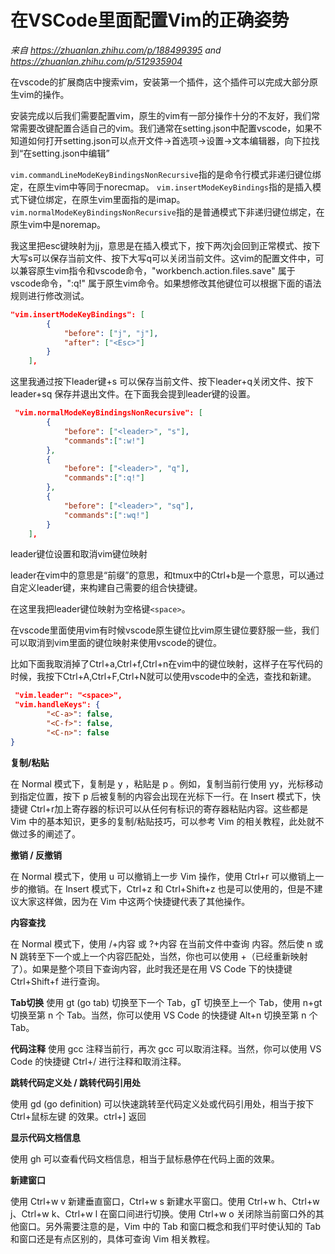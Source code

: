 # 在VSCode里面配置Vim的正确姿势

*来自 https://zhuanlan.zhihu.com/p/188499395 and https://zhuanlan.zhihu.com/p/512935904*

在vscode的扩展商店中搜索vim，安装第一个插件，这个插件可以完成大部分原生vim的操作。

安装完成以后我们需要配置vim，原生的vim有一部分操作十分的不友好，我们常常需要改键配置合适自己的vim。我们通常在setting.json中配置vscode，如果不知道如何打开setting.json可以点开文件->首选项->设置->文本编辑器，向下拉找到“在setting.json中编辑”

`vim.commandLineModeKeyBindingsNonRecursive`指的是命令行模式非递归键位绑定，在原生vim中等同于norecmap。
`vim.insertModeKeyBindings`指的是插入模式下键位绑定，在原生vim里面指的是imap。
`vim.normalModeKeyBindingsNonRecursive`指的是普通模式下非递归键位绑定，在原生vim中是noremap。

我这里把esc键映射为jj，意思是在插入模式下，按下两次j会回到正常模式、按下大写s可以保存当前文件、按下大写q可以关闭当前文件。这vim的配置文件中，可以兼容原生vim指令和vscode命令，"workbench.action.files.save" 属于vscode命令，":q!" 属于原生vim命令。如果想修改其他键位可以根据下面的语法规则进行修改测试。

```json
"vim.insertModeKeyBindings": [
        {
            "before": ["j", "j"],
            "after": ["<Esc>"]
        }
    ],
```

这里我通过按下leader键+s 可以保存当前文件、按下leader+q关闭文件、按下leader+sq 保存并退出文件。在下面我会提到leader键的设置。

```json
 "vim.normalModeKeyBindingsNonRecursive": [
        {
            "before": ["<leader>", "s"],
            "commands":[":w!"]
        },
        {
            "before": ["<leader>", "q"],
            "commands":[":q!"]
        },  
        {
            "before": ["<leader>", "sq"],
            "commands":[":wq!"]
        }
    ],
```

leader键位设置和取消vim键位映射

leader在vim中的意思是“前缀”的意思，和tmux中的Ctrl+b是一个意思，可以通过自定义leader键，来构建自己需要的组合快捷键。

在这里我把leader键位映射为空格键`<space>`。

在vscode里面使用vim有时候vscode原生键位比vim原生键位要舒服一些，我们可以取消到vim里面的键位映射来使用vscode的键位。

比如下面我取消掉了Ctrl+a,Ctrl+f,Ctrl+n在vim中的键位映射，这样子在写代码的时候，我按下Ctrl+A,Ctrl+F,Ctrl+N就可以使用vscode中的全选，查找和新建。

```json
 "vim.leader": "<space>",
 "vim.handleKeys": {
        "<C-a>": false,
        "<C-f>": false,
        "<C-n>": false
}
```

**复制/粘贴**

在 Normal 模式下，复制是 y ，粘贴是 p 。例如，复制当前行使用 yy，光标移动到指定位置，按下 p 后被复制的内容会出现在光标下一行。在 Insert 模式下，快捷键 Ctrl+r加上寄存器的标识可以从任何有标识的寄存器粘贴内容。这些都是 Vim 中的基本知识，更多的复制/粘贴技巧，可以参考 Vim 的相关教程，此处就不做过多的阐述了。

**撤销 / 反撤销**

在 Normal 模式下，使用 u 可以撤销上一步 Vim 操作，使用 Ctrl+r 可以撤销上一步的撤销。在 Insert 模式下，Ctrl+z 和 Ctrl+Shift+z 也是可以使用的，但是不建议大家这样做，因为在 Vim 中这两个快捷键代表了其他操作。

**内容查找**

在 Normal 模式下，使用 /+内容 或 ?+内容 在当前文件中查询 内容。然后使 n 或 N 跳转至下一个或上一个内容匹配处，当然，你也可以使用 <leader>+<C-f>（已经重新映射了）。如果是整个项目下查询内容，此时我还是在用 VS Code 下的快捷键 Ctrl+Shift+f 进行查询。

**Tab切换**
使用 gt (go tab) 切换至下一个 Tab，gT 切换至上一个 Tab，使用 n+gt 切换至第 n 个 Tab。当然，你可以使用 VS Code 的快捷键 Alt+n 切换至第 n 个 Tab。

**代码注释**
使用 gcc 注释当前行，再次 gcc 可以取消注释。当然，你可以使用 VS Code 的快捷键 Ctrl+/ 进行注释和取消注释。

**跳转代码定义处 / 跳转代码引用处**

使用 gd (go definition) 可以快速跳转至代码定义处或代码引用处，相当于按下 Ctrl+鼠标左键 的效果。ctrl+] 返回

**显示代码文档信息**

使用 gh 可以查看代码文档信息，相当于鼠标悬停在代码上面的效果。

**新建窗口**

使用 Ctrl+w v 新建垂直窗口，Ctrl+w s 新建水平窗口。使用 Ctrl+w h、Ctrl+w j、Ctrl+w k、Ctrl+w l 在窗口间进行切换。使用 Ctrl+w o 关闭除当前窗口外的其他窗口。另外需要注意的是，Vim 中的 Tab 和窗口概念和我们平时使认知的 Tab 和窗口还是有点区别的，具体可查询 Vim 相关教程。